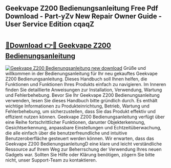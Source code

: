 ## Geekvape Z200 Bedienungsanleitung Free Pdf Download - Part-yZv New Repair Owner Guide - User Service Edition cqaqZ

# <h2><a href="http://df5rgj3.blite.top/?on=Geekvape+Z200+Bedienungsanleitung">🔗Download 👉🔴 Geekvape Z200 Bedienungsanleitung</a></h2>

[![Geekvape Z200 Bedienungsanleitung new download](https://i.imgur.com/lujVjoI.png)](http://df5rgj3.blite.top/?on=Geekvape+Z200+Bedienungsanleitung)
Grüße und willkommen in der Bedienungsanleitung für Ihr neu gekauftes Geekvape Z200 Bedienungsanleitung. Dieses Handbuch soll Ihnen helfen, die Funktionen und Funktionen Ihres Produkts einfach zu navigieren. Im Inneren finden Sie detaillierte Anweisungen zur Installation, Verwendung, Wartung und Fehlerbehebung. Bevor Sie Ihr Geekvape Z200 Bedienungsanleitung verwenden, lesen Sie dieses Handbuch bitte gründlich durch. Es enthält wichtige Informationen zu Produkteinrichtung, Betrieb, Wartung und Fehlerbehebung, um sicherzustellen, dass Sie das Produkt effektiv und effizient nutzen können. Geekvape Z200 Bedienungsanleitung verfügt über eine Reihe fortschrittlicher Funktionen, darunter Objekterkennung, Gesichtserkennung, anpassbare Einstellungen und Echtzeitüberwachung, die alle einfach über die benutzerfreundliche und intuitive Benutzeroberfläche gesteuert werden können. Wir erwarten, dass das Geekvape Z200 BedienungsanleitungD eine klare und leicht verständliche Ressource auf Ihrem Weg zur Beherrschung der Verwendung Ihres neuen Gadgets war. Sollten Sie Hilfe oder Klärung benötigen, zögern Sie bitte nicht, unser Support-Team zu kontaktieren.
